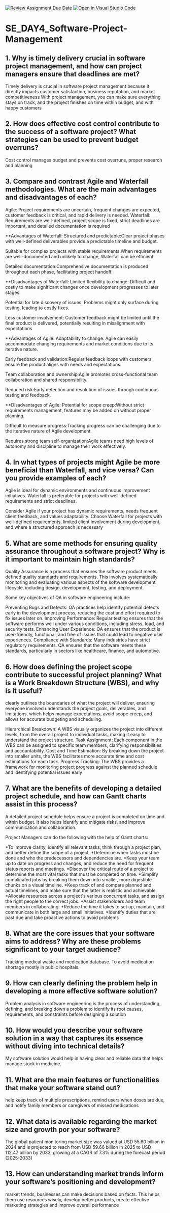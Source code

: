 [![Review Assignment Due Date](https://classroom.github.com/assets/deadline-readme-button-22041afd0340ce965d47ae6ef1cefeee28c7c493a6346c4f15d667ab976d596c.svg)](https://classroom.github.com/a/9pw6JKcu)
[![Open in Visual Studio Code](https://classroom.github.com/assets/open-in-vscode-2e0aaae1b6195c2367325f4f02e2d04e9abb55f0b24a779b69b11b9e10269abc.svg)](https://classroom.github.com/online_ide?assignment_repo_id=18343165&assignment_repo_type=AssignmentRepo)
# SE_DAY4_Software-Project-Management
## 1. Why is timely delivery crucial in software project management, and how can project managers ensure that deadlines are met?
Timely delivery is crucial in software project management because it directly impacts customer satisfaction, business reputation, and market competitiveness
With project management, you can make sure everything stays on track, and the project finishes on time within budget, and with happy customers

## 2. How does effective cost control contribute to the success of a software project? What strategies can be used to prevent budget overruns?
Cost control manages budget and prevents cost overruns, proper research and planning 

## 3. Compare and contrast Agile and Waterfall methodologies. What are the main advantages and disadvantages of each?

 Agile:
Project requirements are uncertain, frequent changes are expected, customer feedback is critical, and rapid delivery is needed. 
Waterfall:
Requirements are well-defined, project scope is fixed, strict deadlines are important, and detailed documentation is required

**Advantages of Waterfall:
Structured and predictable:Clear project phases with well-defined deliverables provide a predictable timeline and budget. 

Suitable for complex projects with stable requirements:When requirements are well-documented and unlikely to change, Waterfall can be efficient. 

Detailed documentation:Comprehensive documentation is produced throughout each phase, facilitating project handoff. 

**Disadvantages of Waterfall:
Limited flexibility to change: Difficult and costly to make significant changes once development progresses to later stages. 

Potential for late discovery of issues: Problems might only surface during testing, leading to costly fixes. 

Less customer involvement: Customer feedback might be limited until the final product is delivered, potentially resulting in misalignment with expectations

**Advantages of Agile:
Adaptability to change: Agile can easily accommodate changing requirements and market conditions due to its iterative nature. 

Early feedback and validation:Regular feedback loops with customers ensure the product aligns with needs and expectations. 

Team collaboration and ownership:Agile promotes cross-functional team collaboration and shared responsibility. 

Reduced risk:Early detection and resolution of issues through continuous testing and feedback. 

**Disadvantages of Agile:
Potential for scope creep:Without strict requirements management, features may be added on without proper planning. 

Difficult to measure progress:Tracking progress can be challenging due to the iterative nature of Agile development. 

Requires strong team self-organization:Agile teams need high levels of autonomy and discipline to manage their work effectively.

## 4. In what types of projects might Agile be more beneficial than Waterfall, and vice versa? Can you provide examples of each?
Agile is ideal for dynamic environments and continuous improvement initiatives.
Waterfall is preferable for projects with well-defined requirements and strict deadlines.

Consider Agile if your project has dynamic requirements, needs frequent client feedback, and values adaptability. Choose Waterfall for projects with well-defined requirements, limited client involvement during development, and where a structured approach is necessary

## 5. What are some methods for ensuring quality assurance throughout a software project? Why is it important to maintain high standards?
Quality Assurance is a process that ensures the software product meets defined quality standards and requirements. This involves systematically monitoring and evaluating various aspects of the software development lifecycle, including design, development, testing, and deployment. 

Some key objectives of QA in software engineering include: 

Preventing Bugs and Defects: QA practices help identify potential defects early in the development process, reducing the cost and effort required to fix issues later on. 
Improving Performance: Regular testing ensures that the software performs well under various conditions, including stress, load, and security tests. 
Enhancing User Experience: QA ensures that the product is user-friendly, functional, and free of issues that could lead to negative user experiences. 
Compliance with Standards: Many industries have strict regulatory requirements. QA ensures that the software meets these standards, particularly in sectors like healthcare, finance, and automotive. 

## 6. How does defining the project scope contribute to successful project planning? What is a Work Breakdown Structure (WBS), and why is it useful?
clearly outlines the boundaries of what the project will deliver, ensuring everyone involved understands the project goals, deliverables, and limitations, which helps manage expectations, avoid scope creep, and allows for accurate budgeting and scheduling.

Hierarchical Breakdown:
A WBS visually organizes the project into different levels, from the overall project to individual tasks, making it easy to understand the project structure. 
Task Assignment:
Each component in the WBS can be assigned to specific team members, clarifying responsibilities and accountability. 
Cost and Time Estimation:
By breaking down the project into smaller units, the WBS facilitates more accurate time and cost estimations for each task. 
Progress Tracking:
The WBS provides a framework for monitoring project progress against the planned schedule and identifying potential issues early

## 7. What are the benefits of developing a detailed project schedule, and how can Gantt charts assist in this process?
A detailed project schedule helps ensure a project is completed on time and within budget. It also helps identify and mitigate risks, and improve communication and collaboration.

Project Managers can do the following with the help of Gantt charts:

*To improve clarity, identify all relevant tasks, think through a project plan, and better define the scope of a project.
*Determine when tasks must be done and who the predecessors and dependencies are.
*Keep your team up to date on progress and changes, and reduce the need for frequent status reports and meetings.
*Discover the critical route of a project to determine the most vital tasks that must be completed on time.
*Simplify complicated jobs by breaking them down into smaller, more digestible chunks on a visual timeline.
*Keep track of and compare planned and actual timelines, and make sure that the latter is realistic and achievable.
*Allocate resources across a project's various concurrent tasks, and assign the right people to the correct jobs.
*Assist stakeholders and team members in collaborating.
*Reduce the time it takes to set up, maintain, and communicate in both large and small initiatives.
*Identify duties that are past due and take proactive actions to avoid problems

## 8. What are the core issues that your software aims to address? Why are these problems significant to your target audience?
Tracking medical waste and medication database. To avoid medication shortage mostly in public hospitals.
## 9. How can clearly defining the problem help in developing a more effective software solution?
Problem analysis in software engineering is the process of understanding, defining, and breaking down a problem to identify its root causes, requirements, and constraints before designing a solution
## 10. How would you describe your software solution in a way that captures its essence without diving into technical details?
My software solution would help in having clear and reliable data that helps manage stock in medicine.
## 11. What are the main features or functionalities that make your software stand out?
help keep track of multiple prescriptions, remind users when doses are due, and notify family members or caregivers of missed medications
## 12. What data is available regarding the market size and growth por your software?
The global patient monitoring market size was valued at USD 55.60 billion in 2024 and is projected to reach from USD 59.66 billion in 2025 to USD 112.47 billion by 2033, growing at a CAGR of 7.3% during the forecast period (2025-2033)
## 13. How can understanding market trends inform your software’s positioning and development?
market trends, businesses can make decisions based on facts. This helps them use resources wisely, develop better products, create effective marketing strategies and improve overall performance

